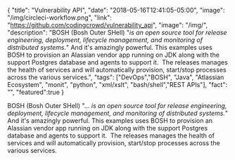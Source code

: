 {
  "title": "Vulnerability API",
  "date": "2018-05-16T12:41:05-05:00",
  "image": "/img/circleci-workflow.png",
  "link": "https://github.com/codingcrowd/vulnerability_api",
  "image": "/img/",
  "description": "BOSH (Bosh Outer SHell) \"<em>is an open source tool for release engineering, deployment, lifecycle management, and monitoring of distributed systems.</em>\" And it's amazingly powerful. This examples uses BOSH to provision an Alassian vendor app running on JDK along with the support Postgres database and agents to support it.  The releases manages the health of services and will automatically provision, start/stop processes across the various services.",
  "tags": ["DevOps","BOSH", "Java", "Atlassian Ecosystem", "monit", "python", "xml/xslt", "bash/shell","REST APIs"],
  "fact": "",
  "featured":true
}

BOSH (Bosh Outer SHell) "...<em> is an open source tool for release engineering, deployment, lifecycle management, and monitoring of distributed systems.</em>" And it's amazingly powerful. This examples uses BOSH to provision an Alassian vendor app running on JDK along with the support Postgres database and agents to support it.  The releases manages the health of services and will automatically provision, start/stop processes across the various services.
